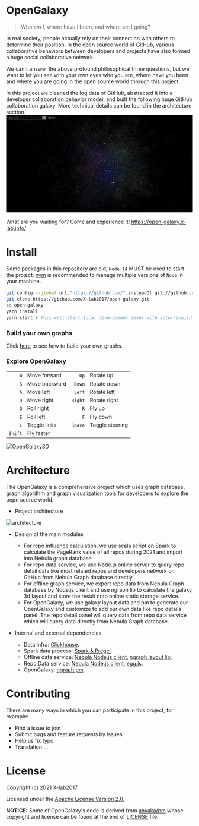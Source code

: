 # OpenGalaxy

> Who am I, where have I been, and where am I going?

In real society, people actually rely on their connection with others to determine their position. In the open source world of GitHub, various collaborative behaviors between developers and projects have also formed a huge social collaborative network.

We can't answer the above profound philosophical three questions, but we want to let you see with your own eyes who you are, where have you been and where you are going in the open source world through this project.

In this project we cleaned the log data of GitHub, abstracted it into a developer collaboration behavior model, and built the following huge GitHub collaboration galaxy. More technical details can be found in the architecture section.
![OpenGalaxy2D](/images/open_galaxy_2d.jpg)


What are you waiting for? Come and experience it! https://open-galaxy.x-lab.info/

# Install

Some packages in this repository are old, `Node 14` MUST be used to start the project. [nvm](https://github.com/nvm-sh/nvm) is recommended to manage multiple versions of `Node` in your machine.

```bash
git config --global url."https://github.com/".insteadOf git://github.com/ # one package uses a no longer supported url, this is a fix
git clone https://github.com/X-lab2017/open-galaxy.git
cd open-galaxy
yarn install
yarn start # This will start local development sever with auto-rebuild.
```

### Build your own graphs

Click [here](https://github.com/anvaka/pm#your-own-graphs) to see how to build your own graphs.

### Explore OpenGalaxy

|    |    |    |   |
|---:|:---|---:|---|
| `W`  | Move forward  | `Up` |Rotate up|
| `S`  | Move backward  | `Down`  |Rotate down |
| `A`  | Move left  |`Left`|Rotate left|
| `D`  | Move right  |`Right` | Rotate right|
| `Q`  | Roll right  |`R` | Fly up|
| `E`  | Roll left  |`F` | Fly down|
| `L`  | Toggle links  | `Space` | Toggle steering |
| `Shift`  | Fly faster  |  |  |

![OpenGalaxy3D](/images/open_galaxy_3d.gif)

# Architecture

The OpenGalaxy is a comprehensive project which uses graph database, graph algorithm and graph visualization tools for developers to explore the oepn source world.

* Project architecture

![architecture](http://gar2020.opensource-service.cn/umlrenderer/github/X-lab2017/open-galaxy?path=about/arch.uml)

* Design of the main modules
  * For repo influence calculation, we use scala script on Spark to calculate the PageRank value of all repos during 2021 and import into Nebula graph database.
  * For repo data service, we use Node.js online server to query repo detail data like most related repos and developers network on GitHub from Nebula Graph database directly.
  * For offline graph service, we export repo data from Nebula Graph database by Node.js client and use ngraph lib to calculate the galaxy 3d layout and store the result onto online static storage service.
  * For OpenGalaxy, we use galaxy layout data and pm to generate our OpenGalaxy and customize to add our own data like repo details panel. The repo detail panel will query data from repo data service which will query data directly from Nebula Graph database.

* Internal and external dependencies
  * Data infra: [Clickhouse](https://github.com/ClickHouse/ClickHouse).
  * Spark data process: [Spark & Pregel](https://github.com/apache/spark).
  * Offline data service: [Nebula Node.js client](https://github.com/vesoft-inc/nebula-node), [ngraph layout lib](https://github.com/anvaka/ngraph.offline.layout),
  * Repo Data service: [Nebula Node.js client](https://github.com/vesoft-inc/nebula-node), [egg.js](https://github.com/eggjs/egg).
  * OpenGalaxy: [ngraph pm](https://github.com/anvaka/pm).


# Contributing

There are many ways in which you can participate in this project, for example:

- Find a issue to join
- Submit bugs and feature requests by issues
- Help us fix typo
- Translation
...


# License

Copyright (c) 2021 X-lab2017.

Licensed under the [Apache License Version 2.0.](./LICENSE)

**NOTICE:** Some of OpenGalaxy's code is derived from [anvaka/pm](https://github.com/anvaka/pm) whose copyright and license can be found at the end of [LICENSE](./LICENSE) file.
